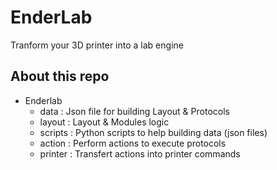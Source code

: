 # EnderLab

Tranform your 3D printer into a lab engine

## About this repo

* Enderlab
    * data : Json file for building Layout & Protocols
    * layout : Layout & Modules logic
    * scripts : Python scripts to help building data (json files)
    * action : Perform actions to execute protocols
    * printer : Transfert actions into printer commands
